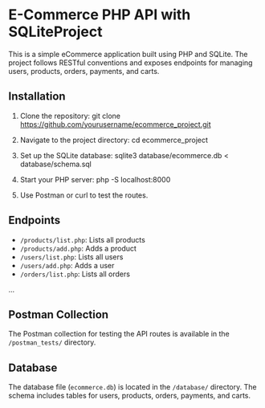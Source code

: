 # E-Commerce PHP API with SQLiteProject

This is a simple eCommerce application built using PHP and SQLite. The project follows RESTful conventions and exposes endpoints for managing users, products, orders, payments, and carts.

## Installation

1. Clone the repository:
git clone https://github.com/yourusername/ecommerce_project.git


2. Navigate to the project directory:
cd ecommerce_project

3. Set up the SQLite database:
sqlite3 database/ecommerce.db < database/schema.sql


4. Start your PHP server:
php -S localhost:8000


5. Use Postman or curl to test the routes.

## Endpoints

- `/products/list.php`: Lists all products
- `/products/add.php`: Adds a product
- `/users/list.php`: Lists all users
- `/users/add.php`: Adds a user
- `/orders/list.php`: Lists all orders

...

## Postman Collection

The Postman collection for testing the API routes is available in the `/postman_tests/` directory.

## Database

The database file (`ecommerce.db`) is located in the `/database/` directory. The schema includes tables for users, products, orders, payments, and carts.
